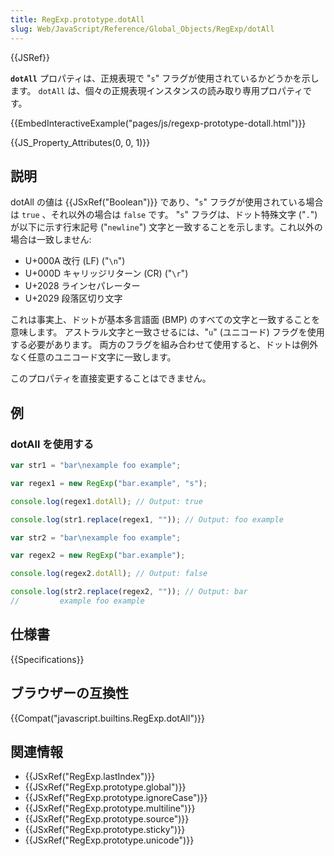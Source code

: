 ```yaml
---
title: RegExp.prototype.dotAll
slug: Web/JavaScript/Reference/Global_Objects/RegExp/dotAll
---
```


{{JSRef}}

**`dotAll`** プロパティは、正規表現で "`s`" フラグが使用されているかどうかを示します。 `dotAll` は、個々の正規表現インスタンスの読み取り専用プロパティです。

{{EmbedInteractiveExample("pages/js/regexp-prototype-dotall.html")}}

{{JS_Property_Attributes(0, 0, 1)}}

## 説明

dotAll の値は {{JSxRef("Boolean")}} であり、"`s`" フラグが使用されている場合は `true` 、それ以外の場合は `false` です。 "`s`" フラグは、ドット特殊文字 ("`.`") が以下に示す行末記号 ("`newline`") 文字と一致することを示します。これ以外の場合は一致しません:

- U+000A 改行 (LF) ("`\n`")
- U+000D キャリッジリターン (CR) ("`\r`")
- U+2028 ラインセパレーター
- U+2029 段落区切り文字

これは事実上、ドットが基本多言語面 (BMP) のすべての文字と一致することを意味します。 アストラル文字と一致させるには、"`u`" (ユニコード) フラグを使用する必要があります。 両方のフラグを組み合わせて使用すると、ドットは例外なく任意のユニコード文字に一致します。

このプロパティを直接変更することはできません。

## 例

### dotAll を使用する

```js
var str1 = "bar\nexample foo example";

var regex1 = new RegExp("bar.example", "s");

console.log(regex1.dotAll); // Output: true

console.log(str1.replace(regex1, "")); // Output: foo example

var str2 = "bar\nexample foo example";

var regex2 = new RegExp("bar.example");

console.log(regex2.dotAll); // Output: false

console.log(str2.replace(regex2, "")); // Output: bar
//         example foo example
```

## 仕様書

{{Specifications}}

## ブラウザーの互換性

{{Compat("javascript.builtins.RegExp.dotAll")}}

## 関連情報

- {{JSxRef("RegExp.lastIndex")}}
- {{JSxRef("RegExp.prototype.global")}}
- {{JSxRef("RegExp.prototype.ignoreCase")}}
- {{JSxRef("RegExp.prototype.multiline")}}
- {{JSxRef("RegExp.prototype.source")}}
- {{JSxRef("RegExp.prototype.sticky")}}
- {{JSxRef("RegExp.prototype.unicode")}}
